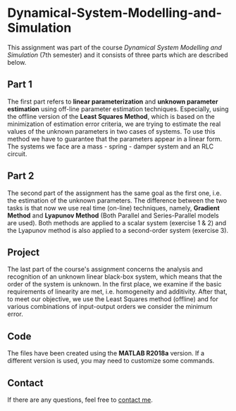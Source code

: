 # Dynamical-System-Modelling-and-Simulation
This assignment was part of the course _Dynamical System Modelling and Simulation_ (7th semester) and it consists of three parts which are described below.

## Part 1
The first part refers to **linear parameterization** and **unknown parameter estimation** using off-line parameter estimation techniques. Especially, using the offline version of the **Least Squares Method**, which is based on the minimization of estimation error criteria, we are trying to estimate the real values of the unknown parameters in two cases of systems. To use this method we have to guarantee that the parameters appear in a linear form. The systems we face are a mass - spring - damper system and an RLC circuit.
 
## Part 2
The second part of the assignment has the same goal as the first one, i.e. the estimation of the unknown parameters. The difference between the two tasks is that now we use real time (on-line) techniques, namely, **Gradient Method** and **Lyapunov Method** (Both Parallel and Series-Parallel models are used). Both methods are applied to a scalar system  (exercise 1 & 2) and the Lyapunov method is also applied to a second-order system (exercise 3).

## Project
The last part of the course's assignment concerns the analysis and recognition of an unknown linear black-box system, which means that the order of the system is unknown. In the first place, we examine if the basic requirements of linearity are met, i.e. homogeneity and additivity. After that, to meet our objective, we use the Least Squares method (offline) and for various combinations of input-output orders we consider the minimum error.

## Code
Τhe files have been created using the **MATLAB R2018a** version. If a different version is used, you may need to customize some commands.

## Contact
If there are any questions, feel free to [contact me](mailto:thomi199822@gmail.com?subject=[GitHub]%20Source%20Han%20Sans). 

